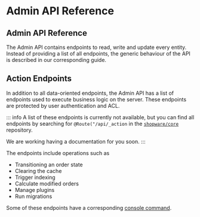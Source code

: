 # Admin API Reference

## Admin API Reference

The Admin API contains endpoints to read, write and update every entity. Instead of providing a list of all endpoints, the generic behaviour of the API is described in our corresponding guide.

<PageRef page="../../../guides/integrations-api/admin-api/" />

## Action Endpoints

In addition to all data-oriented endpoints, the Admin API has a list of endpoints used to execute business logic on the server. These endpoints are protected by user authentication and ACL.

::: info
A list of these endpoints is currently not available, but you can find all endpoints by searching for `@Route("/api/_action` in the [`shopware/core`](../../../products/editions/community-edition.md) repository.

We are working having a documentation for you soon.
:::

The endpoints include operations such as

* Transitioning an order state
* Clearing the cache
* Trigger indexing
* Calculate modified orders
* Manage plugins 
* Run migrations

Some of these endpoints have a corresponding [console command](../core-reference/commands-reference.md).
